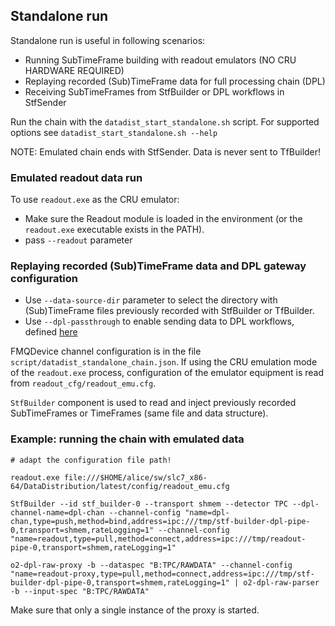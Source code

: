 ## Standalone run

Standalone run is useful in following scenarios:
 - Running SubTimeFrame building with readout emulators (NO CRU HARDWARE REQUIRED)
 - Replaying recorded (Sub)TimeFrame data for full processing chain (DPL)
 - Receiving SubTimeFrames from StfBuilder or DPL workflows in StfSender

Run the chain with the `datadist_start_standalone.sh` script.
For supported options see `datadist_start_standalone.sh --help`

NOTE: Emulated chain ends with StfSender. Data is never sent to TfBuilder!

### Emulated readout data run

To use `readout.exe` as the CRU emulator:
  - Make sure the Readout module is loaded in the environment (or the `readout.exe` executable exists in the PATH).
  - pass `--readout` parameter

### Replaying recorded (Sub)TimeFrame data and DPL gateway configuration

  - Use `--data-source-dir` parameter to select the directory with (Sub)TimeFrame files previously recorded with StfBuilder or TfBuilder.
  - Use `--dpl-passthrough` to enable sending data to DPL workflows, defined [here](datadist_standalone_chain.json#L52-L55)


FMQDevice channel configuration is in the file `script/datadist_standalone_chain.json`.
If using the CRU emulation mode of the `readout.exe` process, configuration of the emulator equipment is read from `readout_cfg/readout_emu.cfg`.

`StfBuilder` component is used to read and inject previously recorded SubTimeFrames or TimeFrames (same file and data structure).


### Example: running the chain with emulated data

```
# adapt the configuration file path!

readout.exe file:///$HOME/alice/sw/slc7_x86-64/DataDistribution/latest/config/readout_emu.cfg
```

```
StfBuilder --id stf_builder-0 --transport shmem --detector TPC --dpl-channel-name=dpl-chan --channel-config "name=dpl-chan,type=push,method=bind,address=ipc:///tmp/stf-builder-dpl-pipe-0,transport=shmem,rateLogging=1" --channel-config "name=readout,type=pull,method=connect,address=ipc:///tmp/readout-pipe-0,transport=shmem,rateLogging=1"
```

```
o2-dpl-raw-proxy -b --dataspec "B:TPC/RAWDATA" --channel-config "name=readout-proxy,type=pull,method=connect,address=ipc:///tmp/stf-builder-dpl-pipe-0,transport=shmem,rateLogging=1" | o2-dpl-raw-parser -b --input-spec "B:TPC/RAWDATA"
```

Make sure that only a single instance of the proxy is started.

